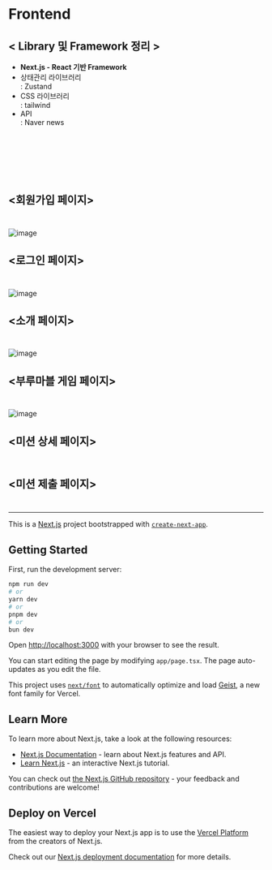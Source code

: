 
# **Frontend**

## < **Library 및 Framework 정리** >
-  **Next.js - React 기반 Framework**
- 상태관리 라이브러리 <br/>
  : Zustand
- CSS 라이브러리 <br/>
  : tailwind
- API <br/>
  : Naver news

  
<br/>
<br/>
<br/>
<br/>
<br/>

## <회원가입 페이지> <br/> <br/>
![image](https://github.com/user-attachments/assets/acf17f6c-62dd-4da9-8bcb-5bb7aa498e97)


## <로그인 페이지> <br/> <br/>
![image](https://github.com/user-attachments/assets/fcba3d61-5cdf-4b42-a456-f26784531c09)

## <소개 페이지> <br/> <br/>
![image](https://github.com/user-attachments/assets/fc3abf98-c90b-410c-a3b9-38973ca01793)

## <부루마블 게임 페이지> <br/> <br/> 
![image](https://github.com/user-attachments/assets/1ff4cb38-bd53-49ab-816e-6de747b27de2)

## <미션 상세 페이지>  <br/> <br/> 


## <미션 제출 페이지> <br/> <br/> 












***

This is a [Next.js](https://nextjs.org) project bootstrapped with [`create-next-app`](https://nextjs.org/docs/app/api-reference/cli/create-next-app).

## Getting Started

First, run the development server:

```bash
npm run dev
# or
yarn dev
# or
pnpm dev
# or
bun dev
```

Open [http://localhost:3000](http://localhost:3000) with your browser to see the result.

You can start editing the page by modifying `app/page.tsx`. The page auto-updates as you edit the file.

This project uses [`next/font`](https://nextjs.org/docs/app/building-your-application/optimizing/fonts) to automatically optimize and load [Geist](https://vercel.com/font), a new font family for Vercel.

## Learn More

To learn more about Next.js, take a look at the following resources:

- [Next.js Documentation](https://nextjs.org/docs) - learn about Next.js features and API.
- [Learn Next.js](https://nextjs.org/learn) - an interactive Next.js tutorial.

You can check out [the Next.js GitHub repository](https://github.com/vercel/next.js) - your feedback and contributions are welcome!

## Deploy on Vercel

The easiest way to deploy your Next.js app is to use the [Vercel Platform](https://vercel.com/new?utm_medium=default-template&filter=next.js&utm_source=create-next-app&utm_campaign=create-next-app-readme) from the creators of Next.js.

Check out our [Next.js deployment documentation](https://nextjs.org/docs/app/building-your-application/deploying) for more details.
